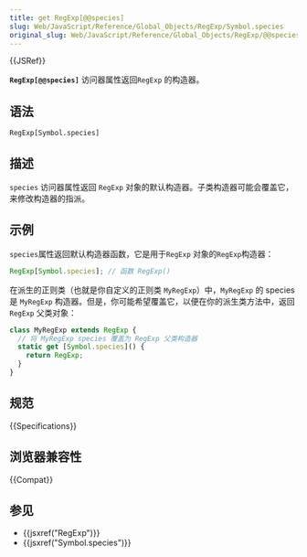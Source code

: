 ```yaml
---
title: get RegExp[@@species]
slug: Web/JavaScript/Reference/Global_Objects/RegExp/Symbol.species
original_slug: Web/JavaScript/Reference/Global_Objects/RegExp/@@species
---
```


{{JSRef}}

**`RegExp[@@species]`** 访问器属性返回`RegExp` 的构造器。

## 语法

```plain
RegExp[Symbol.species]
```

## 描述

`species` 访问器属性返回 `RegExp` 对象的默认构造器。子类构造器可能会覆盖它，来修改构造器的指派。

## 示例

`species`属性返回默认构造器函数，它是用于`RegExp` 对象的`RegExp`构造器：

```js
RegExp[Symbol.species]; // 函数 RegExp()
```

在派生的正则类（也就是你自定义的正则类 `MyRegExp`）中，`MyRegExp` 的 species 是 `MyRegExp` 构造器。但是，你可能希望覆盖它，以便在你的派生类方法中，返回 `RegExp` 父类对象：

```js
class MyRegExp extends RegExp {
  // 将 MyRegExp species 覆盖为 RegExp 父类构造器
  static get [Symbol.species]() {
    return RegExp;
  }
}
```

## 规范

{{Specifications}}

## 浏览器兼容性

{{Compat}}

## 参见

- {{jsxref("RegExp")}}
- {{jsxref("Symbol.species")}}
